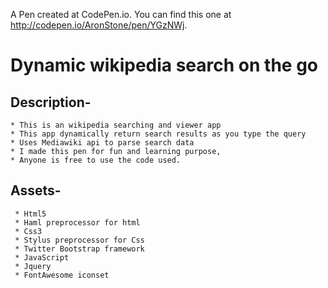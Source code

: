 A Pen created at CodePen.io. You can find this one at http://codepen.io/AronStone/pen/YGzNWj.

# Dynamic wikipedia search on the go

## Description-
    * This is an wikipedia searching and viewer app
    * This app dynamically return search results as you type the query
    * Uses Mediawiki api to parse search data 
    * I made this pen for fun and learning purpose,
    * Anyone is free to use the code used.

## Assets-
     * Html5
     * Haml preprocessor for html
     * Css3
     * Stylus preprocessor for Css
     * Twitter Bootstrap framework
     * JavaScript
     * Jquery
     * FontAwesome iconset
